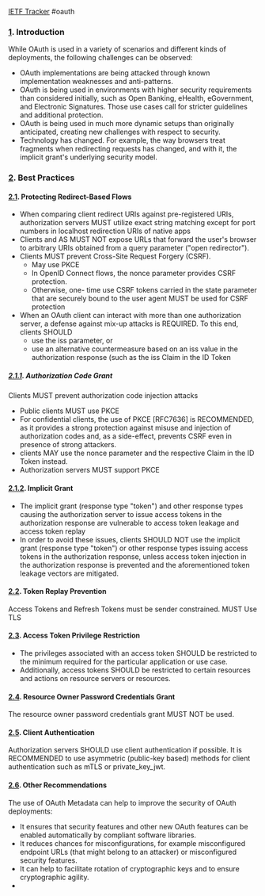 [IETF Tracker](https://datatracker.ietf.org/doc/html/draft-ietf-oauth-security-topics)
#oauth

### [1](https://datatracker.ietf.org/doc/html/draft-ietf-oauth-security-topics#section-1).  Introduction
While OAuth is used in a variety of scenarios and different kinds of deployments, the following challenges can be observed:
- OAuth implementations are being attacked through known implementation weaknesses and anti-patterns.
- OAuth is being used in environments with higher security requirements than considered initially, such as Open Banking, eHealth, eGovernment, and Electronic Signatures.  Those use cases call for stricter guidelines and additional protection.
- OAuth is being used in much more dynamic setups than originally anticipated, creating new challenges with respect to security.
- Technology has changed.  For example, the way browsers treat fragments when redirecting requests has changed, and with it, the implicit grant's underlying security model.

### [2](https://datatracker.ietf.org/doc/html/draft-ietf-oauth-security-topics#section-2).  Best Practices
#### [2.1](https://datatracker.ietf.org/doc/html/draft-ietf-oauth-security-topics#section-2.1).  Protecting Redirect-Based Flows
- When comparing client redirect URIs against pre-registered URIs, authorization servers MUST utilize exact string matching except for port numbers in localhost redirection URIs of native apps
- Clients and AS MUST NOT expose URLs that forward the user's browser to arbitrary URIs obtained from a query parameter ("open redirector").
- Clients MUST prevent Cross-Site Request Forgery (CSRF).
	- May use PKCE
	- In OpenID Connect flows, the nonce parameter provides CSRF protection.  
	- Otherwise, one- time use CSRF tokens carried in the state parameter that are securely bound to the user agent MUST be used for CSRF protection
- When an OAuth client can interact with more than one authorization server, a defense against mix-up attacks is REQUIRED.  To this end, clients SHOULD
	- use the iss parameter, or
	- use an alternative countermeasure based on an iss value in the authorization response (such as the iss Claim in the ID Token

##### [2.1.1](https://datatracker.ietf.org/doc/html/draft-ietf-oauth-security-topics#section-2.1.1).  Authorization Code Grant
Clients MUST prevent authorization code injection attacks
- Public clients MUST use PKCE
- For confidential clients, the use of PKCE [RFC7636] is RECOMMENDED, as it provides a strong protection against misuse and injection of authorization codes and, as a side-effect, prevents CSRF even in presence of strong attackers.
- clients MAY use the nonce parameter and the respective Claim in the ID Token instead.
- Authorization servers MUST support PKCE

#### [2.1.2](https://datatracker.ietf.org/doc/html/draft-ietf-oauth-security-topics#section-2.1.2).  Implicit Grant
- The implicit grant (response type "token") and other response types causing the authorization server to issue access tokens in the authorization response are vulnerable to access token leakage and access token replay
- In order to avoid these issues, clients SHOULD NOT use the implicit grant (response type "token") or other response types issuing access tokens in the authorization response, unless access token injection in the authorization response is prevented and the aforementioned token leakage vectors are mitigated.

#### [2.2](https://datatracker.ietf.org/doc/html/draft-ietf-oauth-security-topics#section-2.2).  Token Replay Prevention
Access Tokens and Refresh Tokens must be sender constrained. MUST Use TLS

#### [2.3](https://datatracker.ietf.org/doc/html/draft-ietf-oauth-security-topics#section-2.3).  Access Token Privilege Restriction
- The privileges associated with an access token SHOULD be restricted to the minimum required for the particular application or use case.
- Additionally, access tokens SHOULD be restricted to certain resources and actions on resource servers or resources.

#### [2.4](https://datatracker.ietf.org/doc/html/draft-ietf-oauth-security-topics#section-2.4).  Resource Owner Password Credentials Grant
The resource owner password credentials grant MUST NOT be used.

#### [2.5](https://datatracker.ietf.org/doc/html/draft-ietf-oauth-security-topics#section-2.5).  Client Authentication
Authorization servers SHOULD use client authentication if possible. It is RECOMMENDED to use asymmetric (public-key based) methods for client authentication such as mTLS or private_key_jwt.

#### [2.6](https://datatracker.ietf.org/doc/html/draft-ietf-oauth-security-topics#section-2.6).  Other Recommendations
The use of OAuth Metadata can help to improve the security of OAuth deployments:
- It ensures that security features and other new OAuth features can be enabled automatically by compliant software libraries.
- It reduces chances for misconfigurations, for example misconfigured endpoint URLs (that might belong to an attacker) or misconfigured security features.
- It can help to facilitate rotation of cryptographic keys and to ensure cryptographic agility.
- 
